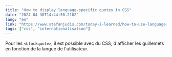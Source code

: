 ```yaml
---
title: "How to display language-specific quotes in CSS"
date: "2024-04-30T14:44:50.210Z"
lang: "en"
link: "https://www.stefanjudis.com/today-i-learned/how-to-use-language-dependent-quotes-in-css/"
tags: ["css", "internationalisation"]
---
```


Pour les `<blockquote>`, il est possible avec du CSS, d'afficher les guillemets en fonction de la langue de l'utilisateur.